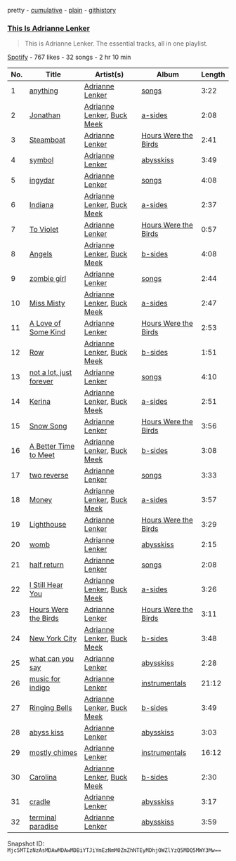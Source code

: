 pretty - [cumulative](/playlists/cumulative/37i9dQZF1DZ06evO2rdzeb.md) - [plain](/playlists/plain/37i9dQZF1DZ06evO2rdzeb) - [githistory](https://github.githistory.xyz/mackorone/spotify-playlist-archive/blob/main/playlists/plain/37i9dQZF1DZ06evO2rdzeb)

### [This Is Adrianne Lenker](https://open.spotify.com/playlist/37i9dQZF1DZ06evO2rdzeb)

> This is Adrianne Lenker\. The essential tracks, all in one playlist.

[Spotify](https://open.spotify.com/user/spotify) - 767 likes - 32 songs - 2 hr 10 min

| No. | Title | Artist(s) | Album | Length |
|---|---|---|---|---|
| 1 | [anything](https://open.spotify.com/track/4PwWESSlTwzvw9B7bmtTLS) | [Adrianne Lenker](https://open.spotify.com/artist/4aKWmkWAKviFlyvHYPTNQY) | [songs](https://open.spotify.com/album/2Qt8Z1LB3Fsrf6nhBNsvUJ) | 3:22 |
| 2 | [Jonathan](https://open.spotify.com/track/1Pfc1Qpj0s9vQumI0JvpBp) | [Adrianne Lenker](https://open.spotify.com/artist/4aKWmkWAKviFlyvHYPTNQY), [Buck Meek](https://open.spotify.com/artist/4mYY0UqYdvgdz60psupYBR) | [a\-sides](https://open.spotify.com/album/5rwqvk7OpTco8gcX8LarT1) | 2:08 |
| 3 | [Steamboat](https://open.spotify.com/track/6LSkjULcHSSfzVe7NY5iZJ) | [Adrianne Lenker](https://open.spotify.com/artist/4aKWmkWAKviFlyvHYPTNQY) | [Hours Were the Birds](https://open.spotify.com/album/3ZQoTj4ttmoO45QUE6StBW) | 2:41 |
| 4 | [symbol](https://open.spotify.com/track/5UvgTF3oGUxRwi96UZJd4I) | [Adrianne Lenker](https://open.spotify.com/artist/4aKWmkWAKviFlyvHYPTNQY) | [abysskiss](https://open.spotify.com/album/1Bff8eaWt2o058OQIq2OPa) | 3:49 |
| 5 | [ingydar](https://open.spotify.com/track/5CpH0bwau1sW8vtTBQ8Erc) | [Adrianne Lenker](https://open.spotify.com/artist/4aKWmkWAKviFlyvHYPTNQY) | [songs](https://open.spotify.com/album/2Qt8Z1LB3Fsrf6nhBNsvUJ) | 4:08 |
| 6 | [Indiana](https://open.spotify.com/track/4yVrfsUNtc5RS7nbOv8hHA) | [Adrianne Lenker](https://open.spotify.com/artist/4aKWmkWAKviFlyvHYPTNQY), [Buck Meek](https://open.spotify.com/artist/4mYY0UqYdvgdz60psupYBR) | [a\-sides](https://open.spotify.com/album/5rwqvk7OpTco8gcX8LarT1) | 2:37 |
| 7 | [To Violet](https://open.spotify.com/track/3oVNHBpsS6W704YXbIoZaN) | [Adrianne Lenker](https://open.spotify.com/artist/4aKWmkWAKviFlyvHYPTNQY) | [Hours Were the Birds](https://open.spotify.com/album/3ZQoTj4ttmoO45QUE6StBW) | 0:57 |
| 8 | [Angels](https://open.spotify.com/track/2DsQ4PopTlUlheqyPgPwQz) | [Adrianne Lenker](https://open.spotify.com/artist/4aKWmkWAKviFlyvHYPTNQY), [Buck Meek](https://open.spotify.com/artist/4mYY0UqYdvgdz60psupYBR) | [b\-sides](https://open.spotify.com/album/7skmDXP36SNveM5XKFoLuK) | 4:08 |
| 9 | [zombie girl](https://open.spotify.com/track/3v2OxIsGWJXWfLuRkB59Q6) | [Adrianne Lenker](https://open.spotify.com/artist/4aKWmkWAKviFlyvHYPTNQY) | [songs](https://open.spotify.com/album/2Qt8Z1LB3Fsrf6nhBNsvUJ) | 2:44 |
| 10 | [Miss Misty](https://open.spotify.com/track/1zfxhBOhC0qFa5uIhw7P4s) | [Adrianne Lenker](https://open.spotify.com/artist/4aKWmkWAKviFlyvHYPTNQY), [Buck Meek](https://open.spotify.com/artist/4mYY0UqYdvgdz60psupYBR) | [a\-sides](https://open.spotify.com/album/5rwqvk7OpTco8gcX8LarT1) | 2:47 |
| 11 | [A Love of Some Kind](https://open.spotify.com/track/0Lix58xJgTxJyrHuSM7Jny) | [Adrianne Lenker](https://open.spotify.com/artist/4aKWmkWAKviFlyvHYPTNQY) | [Hours Were the Birds](https://open.spotify.com/album/3ZQoTj4ttmoO45QUE6StBW) | 2:53 |
| 12 | [Row](https://open.spotify.com/track/4Op5aSB6JSVzp7Jhi5hQKp) | [Adrianne Lenker](https://open.spotify.com/artist/4aKWmkWAKviFlyvHYPTNQY), [Buck Meek](https://open.spotify.com/artist/4mYY0UqYdvgdz60psupYBR) | [b\-sides](https://open.spotify.com/album/7skmDXP36SNveM5XKFoLuK) | 1:51 |
| 13 | [not a lot, just forever](https://open.spotify.com/track/11hEwcy9LMEvzAlOYAFhkK) | [Adrianne Lenker](https://open.spotify.com/artist/4aKWmkWAKviFlyvHYPTNQY) | [songs](https://open.spotify.com/album/2Qt8Z1LB3Fsrf6nhBNsvUJ) | 4:10 |
| 14 | [Kerina](https://open.spotify.com/track/57qpL2xmsydc04uBmiH2DC) | [Adrianne Lenker](https://open.spotify.com/artist/4aKWmkWAKviFlyvHYPTNQY), [Buck Meek](https://open.spotify.com/artist/4mYY0UqYdvgdz60psupYBR) | [a\-sides](https://open.spotify.com/album/5rwqvk7OpTco8gcX8LarT1) | 2:51 |
| 15 | [Snow Song](https://open.spotify.com/track/0Cb1Ltn7Gc84D8x0SKmAZX) | [Adrianne Lenker](https://open.spotify.com/artist/4aKWmkWAKviFlyvHYPTNQY) | [Hours Were the Birds](https://open.spotify.com/album/3ZQoTj4ttmoO45QUE6StBW) | 3:56 |
| 16 | [A Better Time to Meet](https://open.spotify.com/track/5qBdd2l8sQZe2270342ap7) | [Adrianne Lenker](https://open.spotify.com/artist/4aKWmkWAKviFlyvHYPTNQY), [Buck Meek](https://open.spotify.com/artist/4mYY0UqYdvgdz60psupYBR) | [b\-sides](https://open.spotify.com/album/7skmDXP36SNveM5XKFoLuK) | 3:08 |
| 17 | [two reverse](https://open.spotify.com/track/4GHHloVSspowQJMBsJ6r37) | [Adrianne Lenker](https://open.spotify.com/artist/4aKWmkWAKviFlyvHYPTNQY) | [songs](https://open.spotify.com/album/2Qt8Z1LB3Fsrf6nhBNsvUJ) | 3:33 |
| 18 | [Money](https://open.spotify.com/track/6uSLk87TiYs9uTqf23k0Sw) | [Adrianne Lenker](https://open.spotify.com/artist/4aKWmkWAKviFlyvHYPTNQY), [Buck Meek](https://open.spotify.com/artist/4mYY0UqYdvgdz60psupYBR) | [a\-sides](https://open.spotify.com/album/5rwqvk7OpTco8gcX8LarT1) | 3:57 |
| 19 | [Lighthouse](https://open.spotify.com/track/0UyXrymHlgh92dmiqgHyz5) | [Adrianne Lenker](https://open.spotify.com/artist/4aKWmkWAKviFlyvHYPTNQY) | [Hours Were the Birds](https://open.spotify.com/album/3ZQoTj4ttmoO45QUE6StBW) | 3:29 |
| 20 | [womb](https://open.spotify.com/track/5LrGZi2aSwJfUnP5eE1wBg) | [Adrianne Lenker](https://open.spotify.com/artist/4aKWmkWAKviFlyvHYPTNQY) | [abysskiss](https://open.spotify.com/album/1Bff8eaWt2o058OQIq2OPa) | 2:15 |
| 21 | [half return](https://open.spotify.com/track/1i8dJGpKO0xQiKGCVslJqB) | [Adrianne Lenker](https://open.spotify.com/artist/4aKWmkWAKviFlyvHYPTNQY) | [songs](https://open.spotify.com/album/2Qt8Z1LB3Fsrf6nhBNsvUJ) | 2:08 |
| 22 | [I Still Hear You](https://open.spotify.com/track/5axTmQJpmmKAPWUOBTJboB) | [Adrianne Lenker](https://open.spotify.com/artist/4aKWmkWAKviFlyvHYPTNQY), [Buck Meek](https://open.spotify.com/artist/4mYY0UqYdvgdz60psupYBR) | [a\-sides](https://open.spotify.com/album/5rwqvk7OpTco8gcX8LarT1) | 3:26 |
| 23 | [Hours Were the Birds](https://open.spotify.com/track/4IRrvuLi0cGNg3XED8H98j) | [Adrianne Lenker](https://open.spotify.com/artist/4aKWmkWAKviFlyvHYPTNQY) | [Hours Were the Birds](https://open.spotify.com/album/3ZQoTj4ttmoO45QUE6StBW) | 3:11 |
| 24 | [New York City](https://open.spotify.com/track/5McZ3LHgxlz8Fpea1oo8Ad) | [Adrianne Lenker](https://open.spotify.com/artist/4aKWmkWAKviFlyvHYPTNQY), [Buck Meek](https://open.spotify.com/artist/4mYY0UqYdvgdz60psupYBR) | [b\-sides](https://open.spotify.com/album/7skmDXP36SNveM5XKFoLuK) | 3:48 |
| 25 | [what can you say](https://open.spotify.com/track/3WZWhKFFfIrs6ykt8kO9Ua) | [Adrianne Lenker](https://open.spotify.com/artist/4aKWmkWAKviFlyvHYPTNQY) | [abysskiss](https://open.spotify.com/album/1Bff8eaWt2o058OQIq2OPa) | 2:28 |
| 26 | [music for indigo](https://open.spotify.com/track/1OzuAHfmr8Vg3eVvEbAR0p) | [Adrianne Lenker](https://open.spotify.com/artist/4aKWmkWAKviFlyvHYPTNQY) | [instrumentals](https://open.spotify.com/album/71q46YDkSq6uXS5WJy4WMk) | 21:12 |
| 27 | [Ringing Bells](https://open.spotify.com/track/5xjqIJjjrLgTD2GBHkDQtJ) | [Adrianne Lenker](https://open.spotify.com/artist/4aKWmkWAKviFlyvHYPTNQY), [Buck Meek](https://open.spotify.com/artist/4mYY0UqYdvgdz60psupYBR) | [b\-sides](https://open.spotify.com/album/7skmDXP36SNveM5XKFoLuK) | 3:49 |
| 28 | [abyss kiss](https://open.spotify.com/track/0aI9eihvBSQRjMjtHQQ6nb) | [Adrianne Lenker](https://open.spotify.com/artist/4aKWmkWAKviFlyvHYPTNQY) | [abysskiss](https://open.spotify.com/album/1Bff8eaWt2o058OQIq2OPa) | 3:03 |
| 29 | [mostly chimes](https://open.spotify.com/track/26YdNW3yMLfA5NpTB8wzQy) | [Adrianne Lenker](https://open.spotify.com/artist/4aKWmkWAKviFlyvHYPTNQY) | [instrumentals](https://open.spotify.com/album/71q46YDkSq6uXS5WJy4WMk) | 16:12 |
| 30 | [Carolina](https://open.spotify.com/track/2wEFuTCFRBvUTet1gomQGa) | [Adrianne Lenker](https://open.spotify.com/artist/4aKWmkWAKviFlyvHYPTNQY), [Buck Meek](https://open.spotify.com/artist/4mYY0UqYdvgdz60psupYBR) | [b\-sides](https://open.spotify.com/album/7skmDXP36SNveM5XKFoLuK) | 2:30 |
| 31 | [cradle](https://open.spotify.com/track/7rc0yk3tTHn4Qkw4MOnxoE) | [Adrianne Lenker](https://open.spotify.com/artist/4aKWmkWAKviFlyvHYPTNQY) | [abysskiss](https://open.spotify.com/album/1Bff8eaWt2o058OQIq2OPa) | 3:17 |
| 32 | [terminal paradise](https://open.spotify.com/track/1WBavEwIws3xdg7GVDUZWp) | [Adrianne Lenker](https://open.spotify.com/artist/4aKWmkWAKviFlyvHYPTNQY) | [abysskiss](https://open.spotify.com/album/1Bff8eaWt2o058OQIq2OPa) | 3:59 |

Snapshot ID: `Mjc5MTIzNzAsMDAwMDAwMDBiYTJiYmEzNmM0ZmZhNTEyMDhjOWZlYzQ5MDQ5MWY3Mw==`
